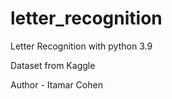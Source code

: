 # letter_recognition
Letter Recognition with python 3.9

Dataset from Kaggle

Author - Itamar Cohen
